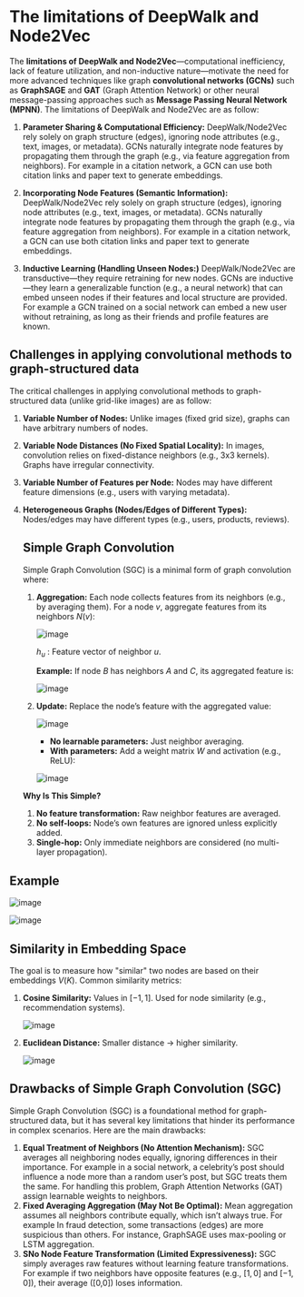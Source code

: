 # The limitations of DeepWalk and Node2Vec

The **limitations of DeepWalk and Node2Vec**—computational inefficiency, lack of feature utilization, and non-inductive nature—motivate the need for more advanced techniques like graph **convolutional networks (GCNs)** such as **GraphSAGE** and **GAT** (Graph Attention Network) or other neural message-passing approaches such as **Message Passing Neural Network (MPNN)**. The limitations of DeepWalk and Node2Vec are as follow:  

1. **Parameter Sharing & Computational Efficiency:** DeepWalk/Node2Vec rely solely on graph structure (edges), ignoring node attributes (e.g., text, images, or metadata). GCNs naturally integrate node features by propagating them through the graph (e.g., via feature aggregation from neighbors). For example in a citation network, a GCN can use both citation links and paper text to generate embeddings.
   
2. **Incorporating Node Features (Semantic Information):** DeepWalk/Node2Vec rely solely on graph structure (edges), ignoring node attributes (e.g., text, images, or metadata). GCNs naturally integrate node features by propagating them through the graph (e.g., via feature aggregation from neighbors). For example in a citation network, a GCN can use both citation links and paper text to generate embeddings.
   
3. **Inductive Learning (Handling Unseen Nodes:)** DeepWalk/Node2Vec are transductive—they require retraining for new nodes. GCNs are inductive—they learn a generalizable function (e.g., a neural network) that can embed unseen nodes if their features and local structure are provided. For example a GCN trained on a social network can embed a new user without retraining, as long as their friends and profile features are known.

## Challenges in applying convolutional methods to graph-structured data  
The critical challenges in applying convolutional methods to graph-structured data (unlike grid-like images) are as follow: 
1. **Variable Number of Nodes:** Unlike images (fixed grid size), graphs can have arbitrary numbers of nodes.
2. **Variable Node Distances (No Fixed Spatial Locality):** In images, convolution relies on fixed-distance neighbors (e.g., 3x3 kernels). Graphs have irregular connectivity.
3. **Variable Number of Features per Node:** Nodes may have different feature dimensions (e.g., users with varying metadata).
4. **Heterogeneous Graphs (Nodes/Edges of Different Types):** Nodes/edges may have different types (e.g., users, products, reviews).

   ## Simple Graph Convolution
   Simple Graph Convolution (SGC) is a minimal form of graph convolution where:
   
    1. **Aggregation:** Each node collects features from its neighbors (e.g., by averaging them). For a node $v$, aggregate features from its neighbors $N(v)$:

       ![image](https://github.com/user-attachments/assets/1dc827e1-c2ef-4404-aff6-ab82f318d77a)
    
          $h_u$ : Feature vector of neighbor $u$.

          **Example:** If node $B$ has neighbors $A$ and $C$, its aggregated feature is:

       ![image](https://github.com/user-attachments/assets/308197bc-b323-4a82-a9d9-f720245ea666)

      
    2. **Update:** Replace the node’s feature with the aggregated value:

       ![image](https://github.com/user-attachments/assets/0eaaa665-07a8-4eea-b698-690680990354)

        * **No learnable parameters:** Just neighbor averaging.  
        * **With parameters:** Add a weight matrix $W$ and activation (e.g., ReLU):

        ![image](https://github.com/user-attachments/assets/ba1037d3-1df7-4542-b134-76a868daf4ac)

    **Why Is This Simple?**
   
     1. **No feature transformation:** Raw neighbor features are averaged.
     2. **No self-loops:** Node’s own features are ignored unless explicitly added.
     3. **Single-hop:** Only immediate neighbors are considered (no multi-layer propagation).
  
## Example

![image](https://github.com/user-attachments/assets/4bc5c2ef-fce4-4bfd-b199-f33f6b8a0ee1)

![image](https://github.com/user-attachments/assets/31c270c6-667c-48f7-8296-dbc882f41ce5)  

## Similarity in Embedding Space  

The goal is to measure how "similar" two nodes are based on their embeddings $V(K)$. Common similarity metrics:  

 1) **Cosine Similarity:**  Values in $[−1,1]$. Used for node similarity (e.g., recommendation systems).

     ![image](https://github.com/user-attachments/assets/65cb93d5-aa0c-4514-92de-5cc2f91ff216)

 3) **Euclidean Distance:**  Smaller distance → higher similarity.

    ![image](https://github.com/user-attachments/assets/2dbb1102-a133-4e95-8fa9-6824828f10de)

## Drawbacks of Simple Graph Convolution (SGC)  
Simple Graph Convolution (SGC) is a foundational method for graph-structured data, but it has several key limitations that hinder its performance in complex scenarios. Here are the main drawbacks:  

1) **Equal Treatment of Neighbors (No Attention Mechanism):** SGC averages all neighboring nodes equally, ignoring differences in their importance. For example in a social network, a celebrity’s post should influence a node more than a random user’s post, but SGC treats them the same. For handling this problem, Graph Attention Networks (GAT) assign learnable weights to neighbors.
2) **Fixed Averaging Aggregation (May Not Be Optimal):**  Mean aggregation assumes all neighbors contribute equally, which isn’t always true. For example In fraud detection, some transactions (edges) are more suspicious than others. For instance, GraphSAGE uses max-pooling or LSTM aggregation.
3) **SNo Node Feature Transformation (Limited Expressiveness):** SGC simply averages raw features without learning feature transformations. For example if two neighbors have opposite features (e.g., $[1,0]$ and $[-1,0]$), their average ([0,0]) loses information.
